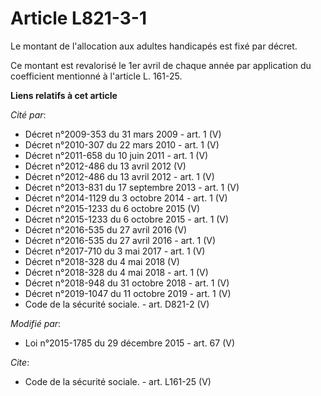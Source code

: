 # Article L821-3-1

Le montant de l'allocation aux adultes handicapés est fixé par décret. 

Ce montant est revalorisé le 1er avril de chaque année par application du coefficient mentionné à l'article L. 161-25.

**Liens relatifs à cet article**

_Cité par_:

  - Décret n°2009-353 du 31 mars 2009 - art. 1 (V)
  - Décret n°2010-307 du 22 mars 2010 - art. 1 (V)
  - Décret n°2011-658 du 10 juin 2011 - art. 1 (V)
  - Décret n°2012-486 du 13 avril 2012 (V)
  - Décret n°2012-486 du 13 avril 2012 - art. 1 (V)
  - Décret n°2013-831 du 17 septembre 2013 - art. 1 (V)
  - Décret n°2014-1129 du 3 octobre 2014 - art. 1 (V)
  - Décret n°2015-1233 du 6 octobre 2015 (V)
  - Décret n°2015-1233 du 6 octobre 2015 - art. 1 (V)
  - Décret n°2016-535 du 27 avril 2016 (V)
  - Décret n°2016-535 du 27 avril 2016 - art. 1 (V)
  - Décret n°2017-710 du 3 mai 2017 - art. 1 (V)
  - Décret n°2018-328 du 4 mai 2018 (V)
  - Décret n°2018-328 du 4 mai 2018 - art. 1 (V)
  - Décret n°2018-948 du 31 octobre 2018 - art. 1 (V)
  - Décret n°2019-1047 du 11 octobre 2019 - art. 1 (V)
  - Code de la sécurité sociale. - art. D821-2 (V)

_Modifié par_:

  - Loi n°2015-1785 du 29 décembre 2015 - art. 67 (V)

_Cite_:

  - Code de la sécurité sociale. - art. L161-25 (V)

